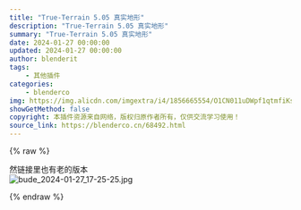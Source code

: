 ```yaml
---
title: "True-Terrain 5.05 真实地形"
description: "True-Terrain 5.05 真实地形"
summary: "True-Terrain 5.05 真实地形"
date: 2024-01-27 00:00:00
updated: 2024-01-27 00:00:00
author: blenderit
tags: 
    - 其他插件
categories:
    - blenderco
img: https://img.alicdn.com/imgextra/i4/1856665554/O1CN011uDWpf1qtmfiKsZM0_!!1856665554.jpg
showGetMethod: false
copyright: 本插件资源来自网络，版权归原作者所有，仅供交流学习使用！
source_link: https://blenderco.cn/68492.html
---
```


{% raw %}
<p>然链接里也有老的版本<br>
<img src="https://img.alicdn.com/imgextra/i4/1856665554/O1CN011uDWpf1qtmfiKsZM0_!!1856665554.jpg" alt="bude_2024-01-27_17-25-25.jpg"></p>
<div style="display: none">blenderco</div>
{% endraw %}